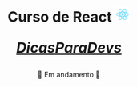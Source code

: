 <h1 align="center">
    <strong>Curso de React <img src="https://raw.githubusercontent.com/github/explore/80688e429a7d4ef2fca1e82350fe8e3517d3494d/topics/react/react.png" height="30"></strong>
    <p>
        <a target="_blank" href="https://www.youtube.com/c/dicasparadevs/featured"><i>DicasParaDevs</i></a>
    </p>
</h1>

<p align="center">🚧 Em andamento 🚧</p>